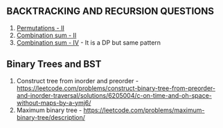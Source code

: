 ## BACKTRACKING AND RECURSION QUESTIONS

1. [Permutations - II](https://leetcode.com/problems/permutations-ii/)
2. [Combination sum - II](https://leetcode.com/problems/combination-sum-ii/description/)
3. [Combination sum - IV](https://leetcode.com/problems/combination-sum-iv/description/) - It is a DP but same pattern


## Binary Trees and BST
1. Construct tree from inorder and preorder - https://leetcode.com/problems/construct-binary-tree-from-preorder-and-inorder-traversal/solutions/6205004/c-on-time-and-oh-space-without-maps-by-a-ymj6/
2. Maximum binary tree - https://leetcode.com/problems/maximum-binary-tree/description/
